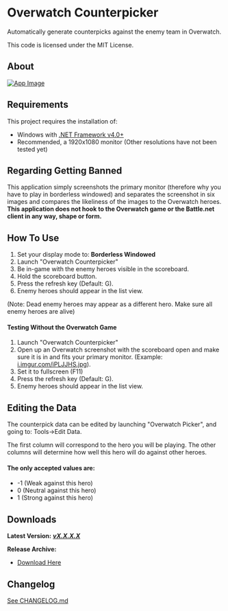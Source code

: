 # Overwatch Counterpicker #

Automatically generate counterpicks against the enemy team in Overwatch.

This code is licensed under the MIT License.

## About

[![App Image](https://i.imgur.com/UkgjGHm.png)](https://i.imgur.com/UkgjGHm.png)

## Requirements

This project requires the installation of:

 - Windows with [.NET Framework v4.0+](https://www.microsoft.com/en-ca/download/details.aspx?id=17851)
 - Recommended, a 1920x1080 monitor (Other resolutions have not been tested yet)

## Regarding Getting Banned
This application simply screenshots the primary monitor (therefore why you have to play in borderless windowed) and separates the screenshot in six images and compares the likeliness of the images to the Overwatch heroes. **This application does not hook to the Overwatch game or the Battle.net client in any way, shape or form.**

## How To Use
1. Set your display mode to: **Borderless Windowed**
2. Launch "Overwatch Counterpicker"
3. Be in-game with the enemy heroes visible in the scoreboard.
4. Hold the scoreboard button.
5. Press the refresh key (Default: G).
6. Enemy heroes should appear in the list view.

(Note: Dead enemy heroes may appear as a different hero. Make sure all enemy heroes are alive)

#### Testing Without the Overwatch Game

1. Launch "Overwatch Counterpicker"
2. Open up an Overwatch screenshot with the scoreboard open and make sure it is in and fits your primary monitor. (Example: [i.imgur.com/iPLJJHS.jpg](https://i.imgur.com/iPLJJHS.jpg)).
3. Set it to fullscreen (F11)
3. Press the refresh key (Default: G).
4. Enemy heroes should appear in the list view.

## Editing the Data

The counterpick data can be edited by launching "Overwatch Picker", and going to: Tools->Edit Data.

The first column will correspond to the hero you will be playing. The other columns will determine how well this hero will do against other heroes.

#### The only accepted values are:
 - -1 (Weak against this hero)
 - 0 (Neutral against this hero)
 - 1 (Strong against this hero)

## Downloads
**Latest Version:** ***[vX.X.X.X][Dld_Latest]***

**Release Archive:**

 - [Download Here][Dld_Archive]

## Changelog
[See CHANGELOG.md][CLog.md]

  [CLog.md]: https://github.com/Wassup789/Overwatch-Counterpicker/blob/master/CHANGELOG.md
  [Dld_Archive]: https://goo.gl/ISrSy6
  [Dld_Latest]: https://github.com/Wassup789/Overwatch-Counterpicker/releases
